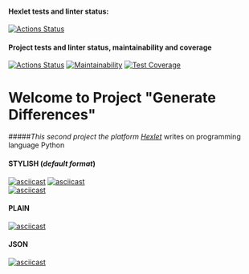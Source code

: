#### Hexlet tests and linter status:
[![Actions Status](https://github.com/TurtleOld/python-project-lvl2/workflows/hexlet-check/badge.svg)](https://github.com/TurtleOld/python-project-lvl2/actions)
#### Project tests and linter status, maintainability and coverage
[![Actions Status](https://github.com/TurtleOld/python-project-lvl2/workflows/gendiff/badge.svg)](https://github.com/TurtleOld/python-project-lvl2/actions)
[![Maintainability](https://api.codeclimate.com/v1/badges/e4b6886b9fd5cee375a9/maintainability)](https://codeclimate.com/github/TurtleOld/python-project-lvl2/maintainability)
[![Test Coverage](https://api.codeclimate.com/v1/badges/e4b6886b9fd5cee375a9/test_coverage)](https://codeclimate.com/github/TurtleOld/python-project-lvl2/test_coverage)

# Welcome to Project "Generate Differences"  
#####_This second project the platform [Hexlet](https://ru.hexlet.io)_ writes on programming language Python
#### **STYLISH** (_default format_)    
[![asciicast](https://asciinema.org/a/459891.svg)](https://asciinema.org/a/459891)
[![asciicast](https://asciinema.org/a/460011.svg)](https://asciinema.org/a/460011)    
[![asciicast](https://asciinema.org/a/460510.svg)](https://asciinema.org/a/460510)

#### **PLAIN**    
[![asciicast](https://asciinema.org/a/460618.svg)](https://asciinema.org/a/460618)

#### **JSON**    
[![asciicast](https://asciinema.org/a/460621.svg)](https://asciinema.org/a/460621)